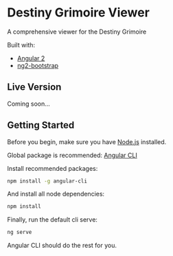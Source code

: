 # Destiny Grimoire Viewer

A comprehensive viewer for the Destiny Grimoire

Built with:

* [Angular 2](https://angular.io/)
* [ng2-bootstrap](https://valor-software.com/ng2-bootstrap/)

## Live Version

Coming soon...

## Getting Started

Before you begin, make sure you have [Node.js](https://nodejs.org/en/) installed.

Global package is recommended: [Angular CLI](https://cli.angular.io/)

Install recommended packages:

```bash
npm install -g angular-cli
```

And install all node dependencies:

```bash
npm install
```

Finally, run the default cli serve:

```bash
ng serve
```

Angular CLI should do the rest for you.

